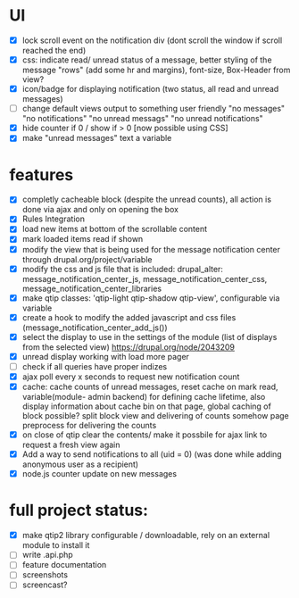 # UI
- [x] lock scroll event on the notification div (dont scroll the window if scroll reached the end)
- [x] css: indicate read/ unread status of a message, better styling of the message "rows" (add some hr and margins), font-size, Box-Header from view?
- [x] icon/badge for displaying notification (two status, all read and unread messages)
- [ ] change default views output to something user friendly "no messages" "no notifications" "no unread messags" "no unread notifications"
- [x] hide counter if 0 / show if > 0 [now possible using CSS]
- [x] make "unread messages" text a variable

# features
- [x] completly cacheable block (despite the unread counts), all action is done via ajax and only on opening the box
- [x] Rules Integration
- [x] load new items at bottom of the scrollable content
- [x] mark loaded items read if shown
- [x] modify the view that is being used for the message notification center through drupal.org/project/variable
- [x] modify the css and js file that is included: drupal_alter: message_notification_center_js, message_notification_center_css, message_notification_center_libraries
- [x] make qtip classes: 'qtip-light qtip-shadow qtip-view', configurable via variable
- [x] create a hook to modify the added javascript and css files (message_notification_center_add_js())
- [x] select the display to use in the settings of the module (list of displays from the selected view) https://drupal.org/node/2043209
- [x] unread display working with load more pager
- [ ] check if all queries have proper indizes
- [x] ajax poll every x seconds to request new notification count
- [x] cache: cache counts of unread messages, reset cache on mark read, variable(module- admin backend) for defining cache lifetime,
  also display information about cache bin on that page, global caching of block possible? split block view and delivering of counts somehow
  page preprocess for delivering the counts
- [x] on close of qtip clear the contents/ make it possbile for ajax link to request a fresh view again
- [x] Add a way to send notifications to all (uid = 0) (was done while adding anonymous user as a recipient)
- [X] node.js counter update on new messages

# full project status:
- [x] make qtip2 library configurable / downloadable, rely on an external module to install it
- [ ] write .api.php
- [ ] feature documentation
- [ ] screenshots
- [ ] screencast?
